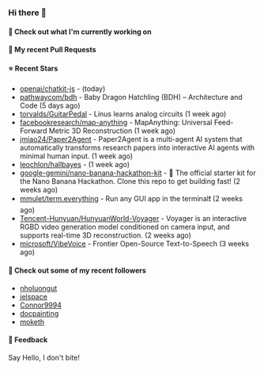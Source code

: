### Hi there 👋

#### 👷 Check out what I'm currently working on

#### 🔨 My recent Pull Requests


#### ⭐ Recent Stars

- [openai/chatkit-js](https://github.com/openai/chatkit-js) -  (today)
- [pathwaycom/bdh](https://github.com/pathwaycom/bdh) - Baby Dragon Hatchling (BDH) – Architecture and Code (5 days ago)
- [torvalds/GuitarPedal](https://github.com/torvalds/GuitarPedal) - Linus learns analog circuits (1 week ago)
- [facebookresearch/map-anything](https://github.com/facebookresearch/map-anything) - MapAnything: Universal Feed-Forward Metric 3D Reconstruction (1 week ago)
- [jmiao24/Paper2Agent](https://github.com/jmiao24/Paper2Agent) - Paper2Agent is a multi-agent AI system that automatically transforms research papers into interactive AI agents with minimal human input. (1 week ago)
- [leochlon/hallbayes](https://github.com/leochlon/hallbayes) -  (1 week ago)
- [google-gemini/nano-banana-hackathon-kit](https://github.com/google-gemini/nano-banana-hackathon-kit) - 🍌 The official starter kit for the Nano Banana Hackathon. Clone this repo to get building fast! (2 weeks ago)
- [mmulet/term.everything](https://github.com/mmulet/term.everything) - Run any GUI app in the terminal❗ (2 weeks ago)
- [Tencent-Hunyuan/HunyuanWorld-Voyager](https://github.com/Tencent-Hunyuan/HunyuanWorld-Voyager) - Voyager is an interactive RGBD video generation model conditioned on camera input, and supports real-time 3D reconstruction. (2 weeks ago)
- [microsoft/VibeVoice](https://github.com/microsoft/VibeVoice) - Frontier Open-Source Text-to-Speech (3 weeks ago)

#### 👯 Check out some of my recent followers

- [nholuongut](https://github.com/nholuongut)
- [jelspace](https://github.com/jelspace)
- [Connor9994](https://github.com/Connor9994)
- [docpainting](https://github.com/docpainting)
- [moketh](https://github.com/moketh)

#### 💬 Feedback

Say Hello, I don't bite!